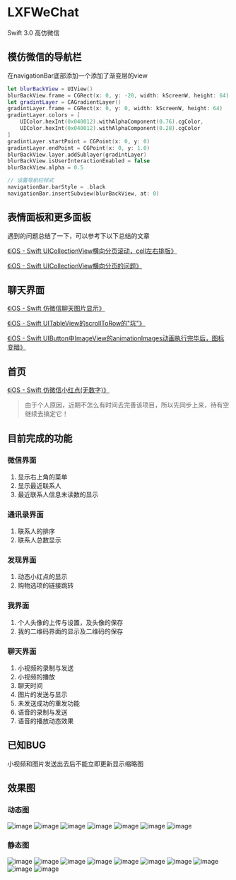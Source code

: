# LXFWeChat
Swift 3.0 高仿微信

## 模仿微信的导航栏
在navigationBar底部添加一个添加了渐变层的view
```swift
let blurBackView = UIView()
blurBackView.frame = CGRect(x: 0, y: -20, width: kScreenW, height: 64)
let gradintLayer = CAGradientLayer()
gradintLayer.frame = CGRect(x: 0, y: 0, width: kScreenW, height: 64)
gradintLayer.colors = [
    UIColor.hexInt(0x040012).withAlphaComponent(0.76).cgColor,
    UIColor.hexInt(0x040012).withAlphaComponent(0.28).cgColor
]
gradintLayer.startPoint = CGPoint(x: 0, y: 0)
gradintLayer.endPoint = CGPoint(x: 0, y: 1.0)
blurBackView.layer.addSublayer(gradintLayer)
blurBackView.isUserInteractionEnabled = false
blurBackView.alpha = 0.5

// 设置导航栏样式
navigationBar.barStyle = .black
navigationBar.insertSubview(blurBackView, at: 0)
```

## 表情面板和更多面板
遇到的问题总结了一下，可以参考下以下总结的文章

[《iOS - Swift UICollectionView横向分页滚动，cell左右排版》](http://www.jianshu.com/p/18d7d0f5e3e2)

[《iOS - Swift UICollectionView横向分页的问题》](http://www.jianshu.com/p/60da3b52d64c)

## 聊天界面
[《iOS - Swift 仿微信聊天图片显示》](http://www.jianshu.com/p/4c570cd79bd3)

[《iOS - Swift UITableView的scrollToRow的"坑"》](http://www.jianshu.com/p/aa139463eb4b)

[《iOS - Swift UIButton中ImageView的animationImages动画执行完毕后，图标变暗》](http://www.jianshu.com/p/412a2e23b5b6)


## 首页
[《iOS - Swift 仿微信小红点(无数字)》](http://www.jianshu.com/p/807cddad469a)


>由于个人原因，近期不怎么有时间去完善该项目，所以先同步上来，待有空继续去搞定它！

## 目前完成的功能
### 微信界面
1. 显示右上角的菜单
2. 显示最近联系人
3. 最近联系人信息未读数的显示

### 通讯录界面
1. 联系人的排序
2. 联系人总数显示

### 发现界面
1. 动态小红点的显示
2. 购物选项的链接跳转

### 我界面
1. 个人头像的上传与设置，及头像的保存
2. 我的二维码界面的显示及二维码的保存

### 聊天界面
1. 小视频的录制与发送
2. 小视频的播放
3. 聊天时间
4. 图片的发送与显示
5. 未发送成功的重发功能
6. 语音的录制与发送
7. 语音的播放动态效果

## 已知BUG
小视频和图片发送出去后不能立即更新显示缩略图

## 效果图
### 动态图
![image](https://github.com/LinXunFeng/LXFWeChat/raw/master/Screenshots/1.gif)
![image](https://github.com/LinXunFeng/LXFWeChat/raw/master/Screenshots/2.gif)
![image](https://github.com/LinXunFeng/LXFWeChat/raw/master/Screenshots/3.gif)
![image](https://github.com/LinXunFeng/LXFWeChat/raw/master/Screenshots/4.gif)
![image](https://github.com/LinXunFeng/LXFWeChat/raw/master/Screenshots/5.gif)
![image](https://github.com/LinXunFeng/LXFWeChat/raw/master/Screenshots/6.gif)
![image](https://github.com/LinXunFeng/LXFWeChat/raw/master/Screenshots/7.gif)

### 静态图
![image](https://github.com/LinXunFeng/LXFWeChat/raw/master/Screenshots/Snip20170206_1.png)
![image](https://github.com/LinXunFeng/LXFWeChat/raw/master/Screenshots/Snip20170214_1.png)
![image](https://github.com/LinXunFeng/LXFWeChat/raw/master/Screenshots/Snip20170214_2.png)
![image](https://github.com/LinXunFeng/LXFWeChat/raw/master/Screenshots/Snip20170214_3.png)
![image](https://github.com/LinXunFeng/LXFWeChat/raw/master/Screenshots/Snip20170214_4.png)
![image](https://github.com/LinXunFeng/LXFWeChat/raw/master/Screenshots/Snip20170214_5.png)
![image](https://github.com/LinXunFeng/LXFWeChat/raw/master/Screenshots/Snip20170214_6.png)
![image](https://github.com/LinXunFeng/LXFWeChat/raw/master/Screenshots/Snip20170214_7.png)
![image](https://github.com/LinXunFeng/LXFWeChat/raw/master/Screenshots/Snip20170214_8.png)
![image](https://github.com/LinXunFeng/LXFWeChat/raw/master/Screenshots/Snip20170214_9.png)


